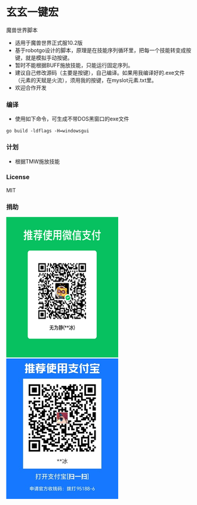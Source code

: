 # 玄玄一键宏
魔兽世界脚本
- 适用于魔兽世界正式服10.2版
- 基于robotgo设计的脚本，原理是在技能序列循环里，把每一个技能转变成按键，就是模拟手动按键。
- 暂时不能根据BUFF施放技能，只能运行固定序列。
- 建议自己修改源码（主要是按键），自己编译。如果用我编译好的.exe文件（元素的天赋是火流），须用我的按键，在myslot元素.txt里。
- 欢迎合作开发

### 编译
- 使用如下命令，可生成不带DOS黑窗口的exe文件
```
go build -ldflags -H=windowsgui
```

### 计划
- 根据TMW施放技能

### License
MIT

### 捐助
![](https://github.com/iamiceice/xuanxuan/blob/main/donate/mm.png)
![](https://github.com/iamiceice/xuanxuan/blob/main/donate/22.jpg)

